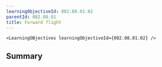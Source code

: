 ```yaml
---
learningObjectiveId: 082.08.01.02
parentId: 082.08.01
title: Forward flight
---
```


```tsx eval
<LearningOBjectives learningObjectiveId={082.08.01.02} />
```

## Summary
